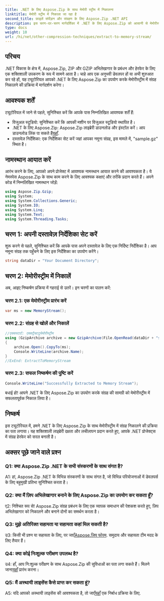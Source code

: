 ```yaml
---
title: .NET के लिए Aspose.Zip के साथ मेमोरी स्ट्रीम में निकालना
linktitle: मेमोरी स्ट्रीम में निकाला जा रहा है
second_title: फ़ाइलें संपीड़न और संग्रहण के लिए Aspose.Zip .NET API
description: इस चरण-दर-चरण मार्गदर्शिका में .NET के लिए Aspose.Zip को आसानी से मेमोरीस्ट्रीम में निकालें। अपने .NET विकास को आसानी से उन्नत करें।
type: docs
weight: 10
url: /hi/net/other-compression-techniques/extract-to-memory-stream/
---
```

## परिचय

.NET विकास के क्षेत्र में, Aspose.Zip, ZIP और GZIP अभिलेखागार के प्रबंधन और हेरफेर के लिए एक शक्तिशाली उपकरण के रूप में सामने आता है। चाहे आप एक अनुभवी डेवलपर हों या अभी शुरुआत कर रहे हों, यह ट्यूटोरियल आपको .NET के लिए Aspose.Zip का उपयोग करके मेमोरीस्ट्रीम में संग्रह निकालने की प्रक्रिया में मार्गदर्शन करेगा।

## आवश्यक शर्तें

ट्यूटोरियल में जाने से पहले, सुनिश्चित करें कि आपके पास निम्नलिखित आवश्यक शर्तें हैं:

- विजुअल स्टूडियो: सुनिश्चित करें कि आपकी मशीन पर विजुअल स्टूडियो स्थापित है।
-  .NET के लिए Aspose.Zip: Aspose.Zip लाइब्रेरी डाउनलोड और इंस्टॉल करें। आप डाउनलोड लिंक पा सकते हैं[यहाँ](https://releases.aspose.com/zip/net/).
- दस्तावेज़ निर्देशिका: एक निर्देशिका सेट करें जहां आपका नमूना संग्रह, इस मामले में, "sample.gz" स्थित है।

## नामस्थान आयात करें

आरंभ करने के लिए, आपको अपने प्रोजेक्ट में आवश्यक नामस्थान आयात करने की आवश्यकता है। ये नेमस्पेस Aspose.Zip के साथ काम करने के लिए आवश्यक कक्षाएं और तरीके प्रदान करते हैं। अपने कोड में निम्नलिखित नामस्थान जोड़ें:

```csharp
using Aspose.Zip.Gzip;
using System;
using System.Collections.Generic;
using System.IO;
using System.Linq;
using System.Text;
using System.Threading.Tasks;
```

## चरण 1: अपनी दस्तावेज़ निर्देशिका सेट करें

शुरू करने से पहले, सुनिश्चित करें कि आपके पास अपने दस्तावेज़ के लिए एक निर्दिष्ट निर्देशिका है। आप नमूना संग्रह तक पहुँचने के लिए इस निर्देशिका का उपयोग करेंगे।

```csharp
string dataDir = "Your Document Directory";
```

## चरण 2: मेमोरीस्ट्रीम में निकालें

अब, आइए निष्कर्षण प्रक्रिया में गहराई से उतरें। इन चरणों का पालन करें:

### चरण 2.1: एक मेमोरीस्ट्रीम प्रारंभ करें

```csharp
var ms = new MemoryStream();
```

### चरण 2.2: संग्रह से खोलें और निकालें

```csharp
//एक्सस्टार्ट: एक्सट्रैक्टटूमेमोरीस्ट्रीम
using (GzipArchive archive = new GzipArchive(File.OpenRead(dataDir + "sample.gz")))
{
    archive.Open().CopyTo(ms);
    Console.WriteLine(archive.Name);
}
//ExEnd: ExtractToMemoryStream
```

### चरण 2.3: सफल निष्कर्षण की पुष्टि करें

```csharp
Console.WriteLine("Successfully Extracted to Memory Stream");
```

बधाई हो! आपने .NET के लिए Aspose.Zip का उपयोग करके संग्रह की सामग्री को मेमोरीस्ट्रीम में सफलतापूर्वक निकाल लिया है।

## निष्कर्ष

इस ट्यूटोरियल में, हमने .NET के लिए Aspose.Zip के साथ मेमोरीस्ट्रीम में संग्रह निकालने की प्रक्रिया का पता लगाया। यह शक्तिशाली लाइब्रेरी दक्षता और लचीलापन प्रदान करते हुए, आपके .NET प्रोजेक्ट्स में संग्रह हेरफेर को सरल बनाती है।

## अक्सर पूछे जाने वाले प्रश्न

### Q1: क्या Aspose.Zip .NET के सभी संस्करणों के साथ संगत है?

A1: हां, Aspose.Zip .NET के विभिन्न संस्करणों के साथ संगत है, जो विभिन्न परियोजनाओं में डेवलपर्स के लिए बहुमुखी प्रतिभा सुनिश्चित करता है।

### Q2: क्या मैं ज़िप अभिलेखागार बनाने के लिए Aspose.Zip का उपयोग कर सकता हूँ?

ए2: निश्चित रूप से! Aspose.Zip संग्रह प्रबंधन के लिए एक व्यापक समाधान की पेशकश करते हुए, ज़िप अभिलेखागार को निकालने और बनाने दोनों का समर्थन करता है।

### Q3: मुझे अतिरिक्त सहायता या सहायता कहां मिल सकती है?

 उ3: किसी भी प्रश्न या सहायता के लिए, पर जाएँ[Aspose.ज़िप फोरम](https://forum.aspose.com/c/zip/37). समुदाय और सहायता टीम मदद के लिए तैयार हैं।

### Q4: क्या कोई निःशुल्क परीक्षण उपलब्ध है?

 उ4: हाँ, आप नि:शुल्क परीक्षण के साथ Aspose.Zip की सुविधाओं का पता लगा सकते हैं। मिलने जाना[यहाँ](https://releases.aspose.com/) प्रारंभ करना।

### Q5: मैं अस्थायी लाइसेंस कैसे प्राप्त कर सकता हूं?

 A5: यदि आपको अस्थायी लाइसेंस की आवश्यकता है, तो जाएँ[यहाँ](https://purchase.aspose.com/temporary-license/) एक निर्बाध प्रक्रिया के लिए.